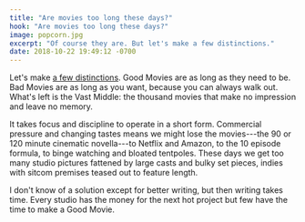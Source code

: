 ```yaml
---
title: "Are movies too long these days?"
hook: "Are movies too long these days?"
image: popcorn.jpg
excerpt: "Of course they are. But let's make a few distinctions."
date: 2018-10-22 19:49:12 -0700
---
```


Let's make [a few distinctions](https://www.indiewire.com/2018/10/should-movies-be-shorter-1202014312/). Good Movies are as long as they need to be. Bad Movies are as long as you want, because you can always walk out. What's left is the Vast Middle: the thousand movies that make no impression and leave no memory.

It takes focus and discipline to operate in a short form. Commercial pressure and changing tastes means we might lose the movies---the 90 or 120 minute cinematic novella---to Netflix and Amazon, to the 10 episode formula, to binge watching and bloated tentpoles. These days we get too many studio pictures fattened by large casts and bulky set pieces, indies with sitcom premises teased out to feature length.

I don't know of a solution except for better writing, but then writing takes time. Every studio has the money for the next hot project but few have the time to make a Good Movie.
